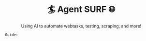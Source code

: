 <h1 align="center">🏄 Agent SURF 🌐</h1>
<p align="center">Using AI to automate webtasks, testing, scraping, and more!</p>
<code align="center">Guide:</code>
